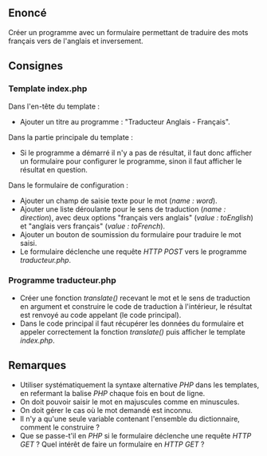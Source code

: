 ## Enoncé

Créer un programme avec un formulaire permettant de traduire des mots français vers de l'anglais et inversement.

## Consignes

### Template index.php

Dans l'en-tête du template :

- Ajouter un titre au programme : "Traducteur Anglais - Français".

Dans la partie principale du template :

- Si le programme a démarré il n'y a pas de résultat, il faut donc afficher un formulaire pour configurer le programme, sinon il faut afficher le résultat en question.

Dans le formulaire de configuration :

- Ajouter un champ de saisie texte pour le mot (*name : word*).
- Ajouter une liste déroulante pour le sens de traduction (*name : direction*), avec deux options "français vers anglais" (*value : toEnglish*) et "anglais vers français" (*value : toFrench*).
- Ajouter un bouton de soumission du formulaire pour traduire le mot saisi.
- Le formulaire déclenche une requête *HTTP POST* vers le programme *traducteur.php*.

### Programme traducteur.php

- Créer une fonction *translate()* recevant le mot et le sens de traduction en argument et construire le code de traduction à l'intérieur, le résultat est renvoyé au code appelant (le code principal).
- Dans le code principal il faut récupérer les données du formulaire et appeler correctement la fonction *translate()* puis afficher le template *index.php*.

## Remarques

- Utiliser systématiquement la syntaxe alternative *PHP* dans les templates, en refermant la balise *PHP* chaque fois en bout de ligne.
- On doit pouvoir saisir le mot en majuscules comme en minuscules.
- On doit gérer le cas où le mot demandé est inconnu.
- Il n'y a qu'une seule variable contenant l'ensemble du dictionnaire, comment le construire ?
- Que se passe-t'il en *PHP* si le formulaire déclenche une requête *HTTP GET* ? Quel intérêt de faire un formulaire en *HTTP GET* ?